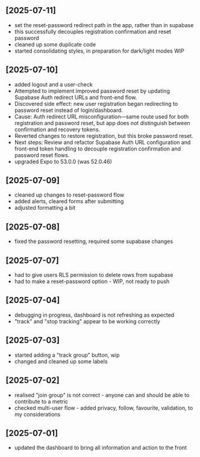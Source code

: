## [2025-07-11]
- set the reset-password redirect path in the app, rather than in supabase
- this successfully decouples registration confirmation and reset password
- cleaned up some duplicate code
- started consolidating styles, in preparation for dark/light modes WIP

## [2025-07-10]
- added logout and a user-check
- Attempted to implement improved password reset by updating Supabase Auth redirect URLs and front-end flow.
- Discovered side effect: new user registration began redirecting to password reset instead of login/dashboard.
- Cause: Auth redirect URL misconfiguration—same route used for both registration and password reset, but app does not distinguish between confirmation and recovery tokens.
- Reverted changes to restore registration, but this broke password reset.
- Next steps: Review and refactor Supabase Auth URL configuration and front-end token handling to decouple registration confirmation and password reset flows.
- upgraded Expo to 53.0.0 (was 52.0.46)

## [2025-07-09]
- cleaned up changes to reset-password flow
- added alerts, cleared forms after submitting
- adjusted formatting a bit

## [2025-07-08]
- fixed the password resetting, required some supabase changes

## [2025-07-07]
- had to give users RLS permission to delete rows from supabase
- had to make a reset-password option - WIP, not ready to push

## [2025-07-04]
- debugging in progress, dashboard is not refreshing as expected
- "track" and "stop tracking" appear to be working correctly

## [2025-07-03]
- started adding a "track group" button, wip
- changed and cleaned up some labels

## [2025-07-02]

- realised "join group" is not correct - anyone can and should be able to contribute to a metric
- checked multi-user flow - added privacy, follow, favourite, validation, to my considerations

## [2025-07-01]

- updated the dashboard to bring all information and action to the front